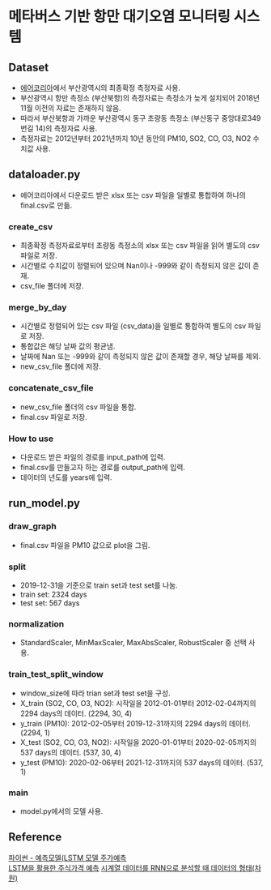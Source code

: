 # 메타버스 기반 항만 대기오염 모니터링 시스템
## Dataset
- [에어코리아](https://www.airkorea.or.kr)에서 부산광역시의 최종확정 측정자료 사용.
- 부산광역시 항만 측정소 (부산북항)의 측정자료는 측정소가 늦게 설치되어 2018년 11월 이전의 자료는 존재하지 않음.
- 따라서 부산북항과 가까운 부산광역시 동구 초량동 측정소 (부산동구 중앙대로349번길 14)의 측정자료 사용.
- 측정자료는 2012년부터 2021년까지 10년 동안의 PM10, SO2, CO, O3, NO2 수치값 사용.

## dataloader.py
- 에어코리아에서 다운로드 받은 xlsx 또는 csv 파일을 일별로 통합하여 하나의 final.csv로 만듦.
### create_csv
- 최종확정 측정자료로부터 초량동 측정소의 xlsx 또는 csv 파일을 읽어 별도의 csv 파일로 저장.
- 시간별로 수치값이 정렬되어 있으며 Nan이나 -999와 같이 측정되지 않은 값이 존재.
- csv_file 폴더에 저장.
### merge_by_day
- 시간별로 정렬되어 있는 csv 파일 (csv_data)을 일별로 통합하여 별도의 csv 파일로 저장.
- 통합값은 해당 날짜 값의 평균냄.
- 날짜에 Nan 또는 -999와 같이 측정되지 않은 값이 존재할 경우, 해당 날짜를 제외.
- new_csv_file 폴더에 저장.
### concatenate_csv_file
- new_csv_file 폴더의 csv 파일을 통합.
- final.csv 파일로 저장.
### How to use
- 다운로드 받은 파일의 경로를 input_path에 입력.
- final.csv를 만들고자 하는 경로를 output_path에 입력.
- 데이터의 년도를 years에 입력.

## run_model.py
### draw_graph
- final.csv 파일을 PM10 값으로 plot을 그림.
### split
- 2019-12-31을 기준으로 train set과 test set를 나눔.
- train set: 2324 days
- test set: 567 days
### normalization
- StandardScaler, MinMaxScaler, MaxAbsScaler, RobustScaler 중 선택 사용.
### train_test_split_window
- window_size에 따라 trian set과 test set을 구성.
- X_train (SO2, CO, O3, NO2): 시작일을 2012-01-01부터 2012-02-04까지의 2294 days의 데이터. (2294, 30, 4)
- y_train (PM10): 2012-02-05부터 2019-12-31까지의 2294 days의 데이터. (2294, 1)
- X_test (SO2, CO, O3, NO2): 시작일을 2020-01-01부터 2020-02-05까지의 537 days의 데이터. (537, 30, 4)
- y_test (PM10): 2020-02-06부터 2021-12-31까지의 537 days의 데이터. (537, 1)
### main
- model.py에서의 모델 사용.

## Reference
[파이썬 - 예측모델(LSTM 모델 주가예측](https://post.naver.com/viewer/postView.nhn?volumeNo=29132930&memberNo=18071586)  
[LSTM을 활용한 주식가격 예측](https://dschloe.github.io/python/python_edu/07_deeplearning/deep_learning_lstm/)
[시계열 데이터를 RNN으로 분석할 때 데이터의 형태(차원)](https://sosoeasy.tistory.com/404)